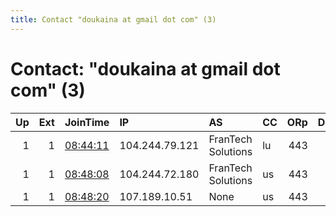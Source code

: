 ```yaml
---
title: Contact "doukaina at gmail dot com" (3)
---
```


# Contact: "doukaina at gmail dot com" (3)

|   Up |   Ext | JoinTime                                                                                            | IP             | AS                 | CC   |   ORp |   Dirp | OS    | Version   | Nickname   |   eFamMembers |
|-----:|------:|:----------------------------------------------------------------------------------------------------|:---------------|:-------------------|:-----|------:|-------:|:------|:----------|:-----------|--------------:|
|    1 |     1 | [08:44:11](https://metrics.torproject.org/rs.html#details/570520A8DB8D2BAA95A8AB438C7FB61FE9555746) | 104.244.79.121 | FranTech Solutions | lu   |   443 |     80 | Linux | 0.4.4.6   | doukai     |             1 |
|    1 |     1 | [08:48:08](https://metrics.torproject.org/rs.html#details/C3712779842809C690BF881BCAD4A421813B1B27) | 104.244.72.180 | FranTech Solutions | us   |   443 |     80 | Linux | 0.4.4.6   | doukai     |             1 |
|    1 |     1 | [08:48:20](https://metrics.torproject.org/rs.html#details/E890B60196DFA52C07E47697B922C5B627AC0BED) | 107.189.10.51  | None               | us   |   443 |     80 | Linux | 0.4.4.6   | doukai     |             1 |
